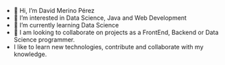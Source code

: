 - 👋 Hi, I’m David Merino Pérez
- 👀 I’m interested in Data Science, Java and Web Development
- 🌱 I’m currently learning Data Science 
- 💞️ I am looking to collaborate on projects as a FrontEnd, Backend or Data Science programmer.
-  I like to learn new technologies, contribute and collaborate with my knowledge. 


<!---
DavidMerino25/DavidMerino25 is a ✨ special ✨ repository because its `README.md` (this file) appears on your GitHub profile.
You can click the Preview link to take a look at your changes.
--->

